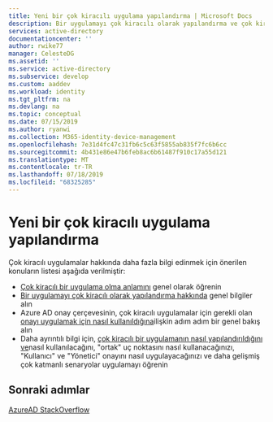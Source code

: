 ```yaml
---
title: Yeni bir çok kiracılı uygulama yapılandırma | Microsoft Docs
description: Bir uygulamayı çok kiracılı olarak yapılandırma ve çok kiracılı uygulamaların nasıl çalıştığı hakkında bilgi edinin
services: active-directory
documentationcenter: ''
author: rwike77
manager: CelesteDG
ms.assetid: ''
ms.service: active-directory
ms.subservice: develop
ms.custom: aaddev
ms.workload: identity
ms.tgt_pltfrm: na
ms.devlang: na
ms.topic: conceptual
ms.date: 07/15/2019
ms.author: ryanwi
ms.collection: M365-identity-device-management
ms.openlocfilehash: 7e31d4fc47c31fb6c5c63f5855ab835f7fc6b6cc
ms.sourcegitcommit: 4b431e86e47b6feb8ac6b61487f910c17a55d121
ms.translationtype: MT
ms.contentlocale: tr-TR
ms.lasthandoff: 07/18/2019
ms.locfileid: "68325285"
---
```

# <a name="how-to-configure-a-new-multi-tenant-application"></a>Yeni bir çok kiracılı uygulama yapılandırma

Çok kiracılı uygulamalar hakkında daha fazla bilgi edinmek için önerilen konuların listesi aşağıda verilmiştir:

- [Çok kiracılı bir uygulama olma anlamını](https://docs.microsoft.com/azure/active-directory/develop/active-directory-dev-glossary#multi-tenant-application) genel olarak öğrenin
- [Bir uygulamayı çok kiracılı olarak yapılandırma hakkında](https://docs.microsoft.com/azure/active-directory/develop/howto-convert-app-to-be-multi-tenant) genel bilgiler alın
- Azure AD onay çerçevesinin, çok kiracılı uygulamalar için gerekli olan [onayı uygulamak için nasıl kullanıldığına](https://docs.microsoft.com/azure/active-directory/develop/active-directory-integrating-applications)ilişkin adım adım bir genel bakış alın
- Daha ayrıntılı bilgi için, [çok kiracılı bir uygulamanın nasıl yapılandırıldığını ve](https://docs.microsoft.com/azure/active-directory/develop/active-directory-devhowto-multi-tenant-overview)nasıl kullanılacağını, "ortak" uç noktasını nasıl kullanacağınızı, "Kullanıcı" ve "Yönetici" onayını nasıl uygulayacağınızı ve daha gelişmiş çok katmanlı senaryolar uygulamayı öğrenin

## <a name="next-steps"></a>Sonraki adımlar
[AzureAD StackOverflow](https://stackoverflow.com/questions/tagged/azure-active-directory)
